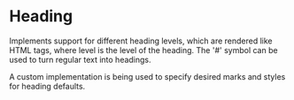 # Heading

Implements support for different heading levels, which are rendered like <hX> HTML tags, where level is the level of the heading. The '#' symbol can be used to turn regular text into headings.

A custom implementation is being used to specify desired marks and styles for heading defaults.
